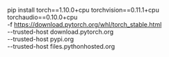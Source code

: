 pip install torch==1.10.0+cpu torchvision==0.11.1+cpu torchaudio==0.10.0+cpu \
-f https://download.pytorch.org/whl/torch_stable.html \
--trusted-host download.pytorch.org \
--trusted-host pypi.org \
--trusted-host files.pythonhosted.org